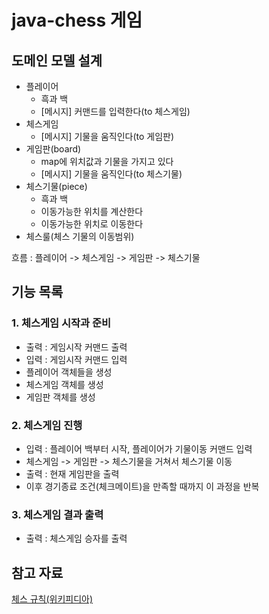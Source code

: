 # java-chess 게임

## 도메인 모델 설계
- 플레이어
    - 흑과 백
    - [메시지] 커맨드를 입력한다(to 체스게임)
- 체스게임
    - [메시지] 기물을 움직인다(to 게임판)
- 게임판(board)
    - map에 위치값과 기물을 가지고 있다
    - [메시지] 기물을 움직인다(to 체스기물)
- 체스기물(piece)
    - 흑과 백
    - 이동가능한 위치를 계산한다
    - 이동가능한 위치로 이동한다
- 체스룰(체스 기물의 이동범위)

흐름 : 플레이어 -> 체스게임 -> 게임판 -> 체스기물

## 기능 목록
### 1. 체스게임 시작과 준비
- 출력 : 게임시작 커맨드 출력
- 입력 : 게임시작 커맨드 입력
- 플레이어 객체들을 생성
- 체스게임 객체를 생성
- 게임판 객체를 생성

### 2. 체스게임 진행
- 입력 : 플레이어 백부터 시작, 플레이어가 기물이동 커맨드 입력
- 체스게임 -> 게임판 -> 체스기물을 거쳐서 체스기물 이동
- 출력 : 현재 게임판을 출력
- 이후 경기종료 조건(체크메이트)을 만족할 때까지 이 과정을 반복 

### 3. 체스게임 결과 출력
- 출력 : 체스게임 승자를 출력

## 참고 자료
[체스 규칙(위키피디아)](https://ko.wikipedia.org/wiki/%EC%B2%B4%EC%8A%A4_%EA%B7%9C%EC%B9%99)
